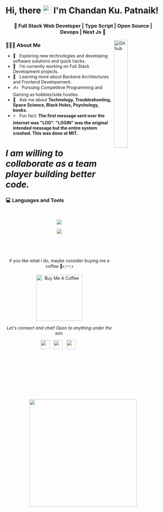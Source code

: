 ### <h1>Hi, there <img src="https://user-images.githubusercontent.com/5679180/79618120-0daffb80-80be-11ea-819e-d2b0fa904d07.gif" width="27px"> I'm Chandan Ku. Patnaik! 

<h3 align="center">🚀 Full Stack Web Developer | Type Script | Open Source | Devops | Next Js 🚀</h3>

<img width="30%" align="right" alt="Github" src="https://user-images.githubusercontent.com/48678280/88862734-4903af80-d201-11ea-968b-9c939d88a37c.gif" />
 
 <p aling='center'>
 
 <h3> 👨🏻‍💻 About Me </h3>

  - 🤔 &nbsp; Exploring new technologies and developing software solutions and quick hacks.
  - 💼 &nbsp; I’m currently working on Full Stack Development projects.
  - 🌱 &nbsp; Learning more about Backend Architectures and Frontend Developement.
  - ✍️ &nbsp; Pursuing Competitive Programming and Gaming as hobbies/side hustles.
  - 💬 &nbsp; Ask me about **Technology, Troubleshooting, Space Science, Black Holes, Psychology, books.**
  - ⚡ &nbsp; Fun fact: **The first message sent over the internet was "LOG". "LOGIN" was the original intended message but the entire system crashed. This was done at MIT.**

 <p>
 
# *I am willing to collaborate as a team player building better code.*

### <h3> 💻 Languages and Tools </h3> </br>
<!-- ![HTML5](https://img.shields.io/badge/-HTML5-000000?style=for-the-badge&logo=HTML5) -->
<p align="center">
 <img align="center" src="https://skillicons.dev/icons?i=c,js,git,github,linux,visualstudio,react,nextjs,typescript,tailwind,redux" >

</p>
<p align="center">
 <img align="center" src="https://skillicons.dev/icons?i=html,atom,materialui,nodejs,mongodb,express,python,bootstrap,firebase,css" >
 </p>
</br></br></br>

<p align="center">if you like what i do, maybe consider buying me a coffee 🥺👉👈</p>
<p  align="center" >
<a href="https://www.buymeacoffee.com" target="_blank"><img src="https://cdn.buymeacoffee.com/buttons/v2/default-red.png" alt="Buy Me A Coffee" width="150" ></a><p/>
<p align="center">
  <i>Let's connect and chat! Open to anything under the sun.</i>

  <p align="center">
    <a href="https://www.linkedin.com/in/chandan-patnaik/" alt="Linkedin"><img src="https://skillicons.dev/icons?i=linkedin"  height="30" width="30"></a>&nbsp;&nbsp;
<!--   <a href="https://www.facebook.com/chandankumar.patnaik.12/" alt="Facebook"><img src="https://skillicons.dev/icons?i=facebook" height="25" width="50"></a>&nbsp;&nbsp; -->
  <a href="https://www.instagram.com/_rudra_patnaik/" alt="Facebook"><img src="https://skillicons.dev/icons?i=instagram" height="30" width="30"></a>&nbsp;&nbsp;
    <a href="chandanpatnaik81@gmail.com" alt="Contact me"><img src="https://skillicons.dev/icons?i=twitter" height="30" width="30"></a>&nbsp;&nbsp;
  </p>
<p align='center'> <img aling='right' src="https://media0.giphy.com/media/RbDKaczqWovIugyJmW/giphy.gif?cid=790b76119964146e5c07f06f065563bbae75d60b9831fc1c&rid=giphy.gif&ct=g" width="350" /> </p>

  
